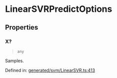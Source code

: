 # LinearSVRPredictOptions

## Properties

### X?

> `any`

Samples.

Defined in:  [generated/svm/LinearSVR.ts:413](https://github.com/transitive-bullshit/scikit-learn-ts/blob/b59c1ff/packages/sklearn/src/generated/svm/LinearSVR.ts#L413)
